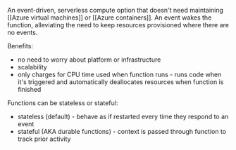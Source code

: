 An event-driven, serverless compute option that doesn't need maintaining [[Azure virtual machines]] or [[Azure containers]]. An event wakes the function, alleviating the need to keep resources provisioned where there are no events.

Benefits:
- no need to worry about platform or infrastructure
- scalability
- only charges for CPU time used when function runs - runs code when it's triggered and automatically deallocates resources when function is finished

Functions can be stateless or stateful:
- stateless (default) - behave as if restarted every time they respond to an event
- stateful (AKA durable functions) - context is passed through function to track prior activity